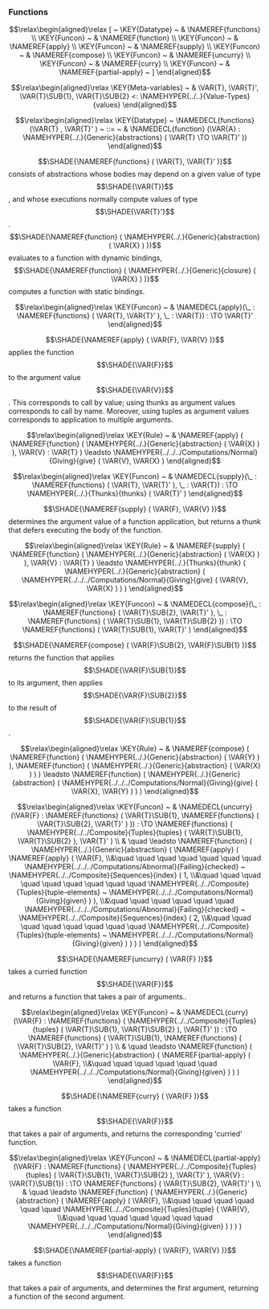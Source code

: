 ### Functions
               


$$\relax\begin{aligned}\relax
  [ ~ 
  \KEY{Datatype} ~ & \NAMEREF{functions} \\
  \KEY{Funcon} ~ & \NAMEREF{function} \\
  \KEY{Funcon} ~ & \NAMEREF{apply} \\
  \KEY{Funcon} ~ & \NAMEREF{supply} \\
  \KEY{Funcon} ~ & \NAMEREF{compose} \\
  \KEY{Funcon} ~ & \NAMEREF{uncurry} \\
  \KEY{Funcon} ~ & \NAMEREF{curry} \\
  \KEY{Funcon} ~ & \NAMEREF{partial-apply}
  ~ ]
\end{aligned}$$

$$\relax\begin{aligned}\relax
  \KEY{Meta-variables} ~ 
  & \VAR{T}, \VAR{T}', \VAR{T}\SUB{1}, \VAR{T}\SUB{2} <: \NAMEHYPER{../..}{Value-Types}{values}
\end{aligned}$$

$$\relax\begin{aligned}\relax
  \KEY{Datatype} ~ 
  \NAMEDECL{functions}(\VAR{T} , \VAR{T}' )  
  ~ ::= ~ & \NAMEDECL{function} (\VAR{A} : \NAMEHYPER{../.}{Generic}{abstractions}
                                         ( \VAR{T} \TO \VAR{T}' ))
\end{aligned}$$


  $$\SHADE{\NAMEREF{functions}
           ( \VAR{T},   
             \VAR{T}' )}$$ consists of abstractions whose bodies may depend on
  a given value of type $$\SHADE{\VAR{T}}$$, and whose executions normally compute values 
  of type $$\SHADE{\VAR{T}'}$$.
  $$\SHADE{\NAMEREF{function}
           ( \NAMEHYPER{../.}{Generic}{abstraction}
               ( \VAR{X} ) )}$$ evaluates to a function with dynamic bindings,
  $$\SHADE{\NAMEREF{function}
           ( \NAMEHYPER{../.}{Generic}{closure}
               ( \VAR{X} ) )}$$ computes a function with static bindings.


$$\relax\begin{aligned}\relax
  \KEY{Funcon} ~ 
  & \NAMEDECL{apply}(\_ : \NAMEREF{functions}
                                ( \VAR{T},   
                                  \VAR{T}' ), \_ : \VAR{T}) :  \TO \VAR{T}'
\end{aligned}$$


  $$\SHADE{\NAMEREF{apply}
           ( \VAR{F},   
             \VAR{V} )}$$ applies the function $$\SHADE{\VAR{F}}$$ to the argument value $$\SHADE{\VAR{V}}$$.
  This corresponds to call by value; using thunks as argument values
  corresponds to call by name. Moreover, using tuples as argument values 
  corresponds to application to multiple arguments.


$$\relax\begin{aligned}\relax
  \KEY{Rule} ~ 
    & \NAMEREF{apply}
        ( \NAMEREF{function}
            ( \NAMEHYPER{../.}{Generic}{abstraction}
                ( \VAR{X} ) ),   
          \VAR{V} : \VAR{T} ) \leadsto
        \NAMEHYPER{../../../Computations/Normal}{Giving}{give}
          ( \VAR{V},   
            \VAR{X} )
\end{aligned}$$

$$\relax\begin{aligned}\relax
  \KEY{Funcon} ~ 
  & \NAMEDECL{supply}(\_ : \NAMEREF{functions}
                                ( \VAR{T},   
                                  \VAR{T}' ), \_ : \VAR{T}) :  \TO \NAMEHYPER{../.}{Thunks}{thunks}
                                                                         ( \VAR{T}' )
\end{aligned}$$


  $$\SHADE{\NAMEREF{supply}
           ( \VAR{F},   
             \VAR{V} )}$$ determines the argument value of a function application,
  but returns a thunk that defers executing the body of the function.


$$\relax\begin{aligned}\relax
  \KEY{Rule} ~ 
    & \NAMEREF{supply}
        ( \NAMEREF{function}
            ( \NAMEHYPER{../.}{Generic}{abstraction}
                ( \VAR{X} ) ),   
          \VAR{V} : \VAR{T} ) \leadsto
        \NAMEHYPER{../.}{Thunks}{thunk}
          ( \NAMEHYPER{../.}{Generic}{abstraction}
              ( \NAMEHYPER{../../../Computations/Normal}{Giving}{give}
                  ( \VAR{V},     
                    \VAR{X} ) ) )
\end{aligned}$$

$$\relax\begin{aligned}\relax
  \KEY{Funcon} ~ 
  & \NAMEDECL{compose}(\_ : \NAMEREF{functions}
                                ( \VAR{T}\SUB{2},   
                                  \VAR{T}' ), \_ : \NAMEREF{functions}
                                ( \VAR{T}\SUB{1},   
                                  \VAR{T}\SUB{2} )) :  \TO \NAMEREF{functions}
                                                                         ( \VAR{T}\SUB{1},   
                                                                           \VAR{T}' )
\end{aligned}$$


  $$\SHADE{\NAMEREF{compose}
           ( \VAR{F}\SUB{2},   
             \VAR{F}\SUB{1} )}$$ returns the function that applies $$\SHADE{\VAR{F}\SUB{1}}$$ to its argument,
  then applies $$\SHADE{\VAR{F}\SUB{2}}$$ to the result of $$\SHADE{\VAR{F}\SUB{1}}$$.


$$\relax\begin{aligned}\relax
  \KEY{Rule} ~ 
    & \NAMEREF{compose}
        ( \NAMEREF{function}
            ( \NAMEHYPER{../.}{Generic}{abstraction}
                ( \VAR{Y} ) ),   
          \NAMEREF{function}
            ( \NAMEHYPER{../.}{Generic}{abstraction}
                ( \VAR{X} ) ) ) \leadsto
        \NAMEREF{function}
          ( \NAMEHYPER{../.}{Generic}{abstraction}
              ( \NAMEHYPER{../../../Computations/Normal}{Giving}{give}
                  ( \VAR{X},     
                    \VAR{Y} ) ) )
\end{aligned}$$

$$\relax\begin{aligned}\relax
  \KEY{Funcon} ~ 
  & \NAMEDECL{uncurry}(\VAR{F} : \NAMEREF{functions}
                                ( \VAR{T}\SUB{1},   
                                  \NAMEREF{functions}
                                    ( \VAR{T}\SUB{2},    
                                      \VAR{T}' ) )) :  \TO \NAMEREF{functions}
                                                                         ( \NAMEHYPER{../../Composite}{Tuples}{tuples}
                                                                             ( \VAR{T}\SUB{1},    
                                                                               \VAR{T}\SUB{2} ),   
                                                                           \VAR{T}' ) \\
  & \quad \leadsto \NAMEREF{function}
                     ( \NAMEHYPER{../.}{Generic}{abstraction}
                         ( \NAMEREF{apply}
                             ( \NAMEREF{apply}
                                 ( \VAR{F}, \\&\quad \quad \quad \quad \quad \quad \quad 
                                   \NAMEHYPER{../../../Computations/Abnormal}{Failing}{checked} ~
                                     \NAMEHYPER{../../Composite}{Sequences}{index}
                                       ( 1, \\&\quad \quad \quad \quad \quad \quad \quad \quad \quad 
                                         \NAMEHYPER{../../Composite}{Tuples}{tuple-elements} ~
                                           \NAMEHYPER{../../../Computations/Normal}{Giving}{given} ) ), \\&\quad \quad \quad \quad \quad \quad 
                               \NAMEHYPER{../../../Computations/Abnormal}{Failing}{checked} ~
                                 \NAMEHYPER{../../Composite}{Sequences}{index}
                                   ( 2, \\&\quad \quad \quad \quad \quad \quad \quad \quad 
                                     \NAMEHYPER{../../Composite}{Tuples}{tuple-elements} ~
                                       \NAMEHYPER{../../../Computations/Normal}{Giving}{given} ) ) ) )
\end{aligned}$$


  $$\SHADE{\NAMEREF{uncurry}
           ( \VAR{F} )}$$ takes a curried function $$\SHADE{\VAR{F}}$$ and returns a function that takes
  a pair of arguments..


$$\relax\begin{aligned}\relax
  \KEY{Funcon} ~ 
  & \NAMEDECL{curry}(\VAR{F} : \NAMEREF{functions}
                                ( \NAMEHYPER{../../Composite}{Tuples}{tuples}
                                    ( \VAR{T}\SUB{1},    
                                      \VAR{T}\SUB{2} ),   
                                  \VAR{T}' )) :  \TO \NAMEREF{functions}
                                                                         ( \VAR{T}\SUB{1},   
                                                                           \NAMEREF{functions}
                                                                             ( \VAR{T}\SUB{2},    
                                                                               \VAR{T}' ) ) \\
  & \quad \leadsto \NAMEREF{function}
                     ( \NAMEHYPER{../.}{Generic}{abstraction}
                         ( \NAMEREF{partial-apply}
                             ( \VAR{F}, \\&\quad \quad \quad \quad \quad \quad 
                               \NAMEHYPER{../../../Computations/Normal}{Giving}{given} ) ) )
\end{aligned}$$


  $$\SHADE{\NAMEREF{curry}
           ( \VAR{F} )}$$ takes a function $$\SHADE{\VAR{F}}$$ that takes a pair of arguments, and returns
  the corresponding 'curried' function.


$$\relax\begin{aligned}\relax
  \KEY{Funcon} ~ 
  & \NAMEDECL{partial-apply}(\VAR{F} : \NAMEREF{functions}
                                ( \NAMEHYPER{../../Composite}{Tuples}{tuples}
                                    ( \VAR{T}\SUB{1},    
                                      \VAR{T}\SUB{2} ),   
                                  \VAR{T}' ), \VAR{V} : \VAR{T}\SUB{1}) :  \TO \NAMEREF{functions}
                                                                         ( \VAR{T}\SUB{2},   
                                                                           \VAR{T}' ) \\
  & \quad \leadsto \NAMEREF{function}
                     ( \NAMEHYPER{../.}{Generic}{abstraction}
                         ( \NAMEREF{apply}
                             ( \VAR{F}, \\&\quad \quad \quad \quad \quad \quad 
                               \NAMEHYPER{../../Composite}{Tuples}{tuple}
                                 ( \VAR{V}, \\&\quad \quad \quad \quad \quad \quad \quad 
                                   \NAMEHYPER{../../../Computations/Normal}{Giving}{given} ) ) ) )
\end{aligned}$$


  $$\SHADE{\NAMEREF{partial-apply}
           ( \VAR{F},   
             \VAR{V} )}$$ takes a function $$\SHADE{\VAR{F}}$$ that takes a pair of arguments, 
  and determines the first argument, returning a function of the second 
  argument.




[Funcons-beta]: /CBS-beta/math/Funcons-beta
  "FUNCONS-BETA"
[Unstable-Funcons-beta]: /CBS-beta/math/Unstable-Funcons-beta
  "UNSTABLE-FUNCONS-BETA"
[Languages-beta]: /CBS-beta/math/Languages-beta
  "LANGUAGES-BETA"
[Unstable-Languages-beta]: /CBS-beta/math/Unstable-Languages-beta
  "UNSTABLE-LANGUAGES-BETA"
[CBS-beta]: /CBS-beta 
  "CBS-BETA"
